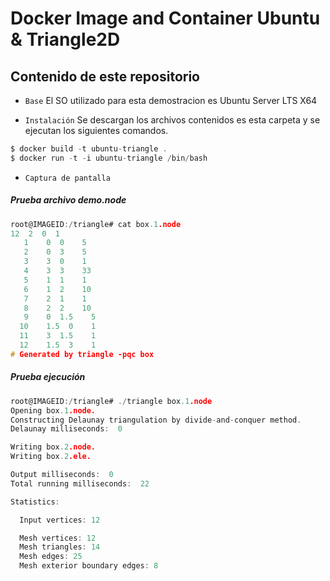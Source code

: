 # Docker Image and Container Ubuntu & Triangle2D

## Contenido de este repositorio

* `Base` El SO utilizado para esta demostracion es Ubuntu Server LTS X64

* `Instalación` Se descargan los archivos contenidos es esta carpeta y se ejecutan los siguientes comandos.
```c
$ docker build -t ubuntu-triangle .
$ docker run -t -i ubuntu-triangle /bin/bash
```
* `Captura de pantalla` 

##### Prueba archivo demo.node
```c
root@IMAGEID:/triangle# cat box.1.node 
12  2  0  1
   1    0  0    5
   2    0  3    5
   3    3  0    1
   4    3  3    33
   5    1  1    1
   6    1  2    10
   7    2  1    1
   8    2  2    10
   9    0  1.5    5
  10    1.5  0    1
  11    3  1.5    1
  12    1.5  3    1
# Generated by triangle -pqc box
```
##### Prueba ejecución
```c
root@IMAGEID:/triangle# ./triangle box.1.node
Opening box.1.node.
Constructing Delaunay triangulation by divide-and-conquer method.
Delaunay milliseconds:  0

Writing box.2.node.
Writing box.2.ele.

Output milliseconds:  0
Total running milliseconds:  22

Statistics:

  Input vertices: 12

  Mesh vertices: 12
  Mesh triangles: 14
  Mesh edges: 25
  Mesh exterior boundary edges: 8
```
